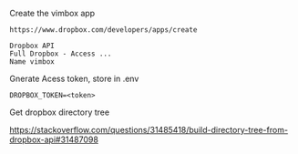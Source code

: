 Create the vimbox app

    https://www.dropbox.com/developers/apps/create

    Dropbox API
    Full Dropbox - Access ...
    Name vimbox

Gnerate Acess token, store in .env

    DROPBOX_TOKEN=<token>

Get dropbox directory tree

https://stackoverflow.com/questions/31485418/build-directory-tree-from-dropbox-api#31487098
